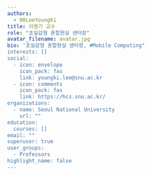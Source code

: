 ```yaml
---
authors:
  - 00LeeYoungKi
title: 이영기 교수
role: "초실감형 혼합현실 센터장"
avatar_filename: avatar.jpg
bio: '초실감형 혼합현실 센터장, #Mobile Computing"
interests: []
social:
  - icon: envelope
    icon_pack: fas
    link: youngki.lee@snu.ac.kr
  - icon: comments
    icon_pack: fas
    link: https://hcs.snu.ac.kr/
organizations:
  - name: Seoul National University
    url: ""
education:
  courses: []
email: ""
superuser: true
user_groups:
  - Professors
highlight_name: false
---
```

